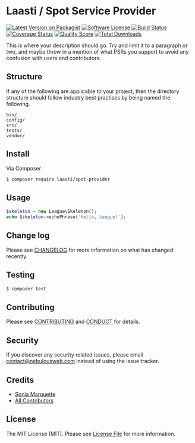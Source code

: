 # Laasti / Spot Service Provider

[![Latest Version on Packagist][ico-version]][link-packagist]
[![Software License][ico-license]](LICENSE.md)
[![Build Status][ico-travis]][link-travis]
[![Coverage Status][ico-scrutinizer]][link-scrutinizer]
[![Quality Score][ico-code-quality]][link-code-quality]
[![Total Downloads][ico-downloads]][link-downloads]

This is where your description should go. Try and limit it to a paragraph or two, and maybe throw in a mention of what
PSRs you support to avoid any confusion with users and contributors.

## Structure

If any of the following are applicable to your project, then the directory structure should follow industry best practises by being named the following.

```
bin/        
config/
src/
tests/
vendor/
```


## Install

Via Composer

``` bash
$ composer require laasti/spot-provider
```

## Usage

``` php
$skeleton = new League\Skeleton();
echo $skeleton->echoPhrase('Hello, League!');
```

## Change log

Please see [CHANGELOG](CHANGELOG.md) for more information on what has changed recently.

## Testing

``` bash
$ composer test
```

## Contributing

Please see [CONTRIBUTING](CONTRIBUTING.md) and [CONDUCT](CONDUCT.md) for details.

## Security

If you discover any security related issues, please email contact@nebulousweb.com instead of using the issue tracker.

## Credits

- [Sonia Marquette][link-author]
- [All Contributors][link-contributors]

## License

The MIT License (MIT). Please see [License File](LICENSE.md) for more information.

[ico-version]: https://img.shields.io/packagist/v/laasti/spot-provider.svg?style=flat-square
[ico-license]: https://img.shields.io/badge/license-MIT-brightgreen.svg?style=flat-square
[ico-travis]: https://img.shields.io/travis/laasti/spot-provider/master.svg?style=flat-square
[ico-scrutinizer]: https://img.shields.io/scrutinizer/coverage/g/laasti/spot-provider.svg?style=flat-square
[ico-code-quality]: https://img.shields.io/scrutinizer/g/laasti/spot-provider.svg?style=flat-square
[ico-downloads]: https://img.shields.io/packagist/dt/laasti/spot-provider.svg?style=flat-square

[link-packagist]: https://packagist.org/packages/laasti/spot-provider
[link-travis]: https://travis-ci.org/laasti/spot-provider
[link-scrutinizer]: https://scrutinizer-ci.com/g/laasti/spot-provider/code-structure
[link-code-quality]: https://scrutinizer-ci.com/g/laasti/spot-provider
[link-downloads]: https://packagist.org/packages/laasti/spot-provider
[link-author]: https://github.com/nebulousGirl
[link-contributors]: ../../contributors
